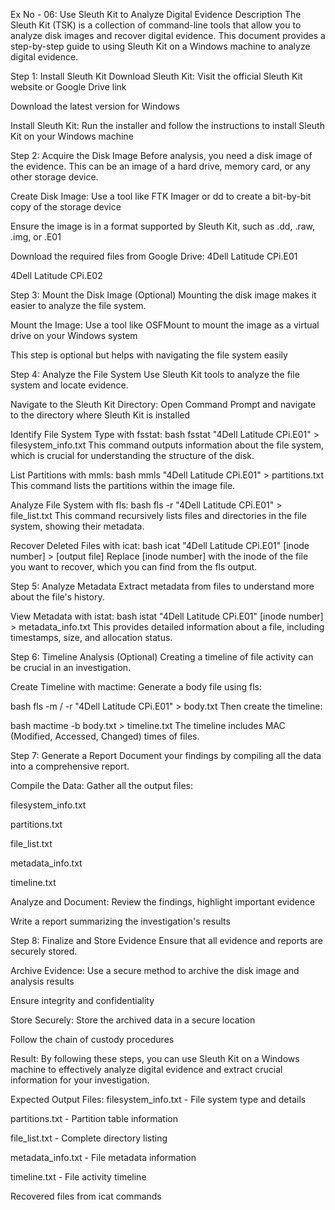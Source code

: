 Ex No - 06: Use Sleuth Kit to Analyze Digital Evidence
Description
The Sleuth Kit (TSK) is a collection of command-line tools that allow you to analyze disk images and recover digital evidence. This document provides a step-by-step guide to using Sleuth Kit on a Windows machine to analyze digital evidence.

Step 1: Install Sleuth Kit
Download Sleuth Kit:
Visit the official Sleuth Kit website or Google Drive link

Download the latest version for Windows

Install Sleuth Kit:
Run the installer and follow the instructions to install Sleuth Kit on your Windows machine

Step 2: Acquire the Disk Image
Before analysis, you need a disk image of the evidence. This can be an image of a hard drive, memory card, or any other storage device.

Create Disk Image:
Use a tool like FTK Imager or dd to create a bit-by-bit copy of the storage device

Ensure the image is in a format supported by Sleuth Kit, such as .dd, .raw, .img, or .E01

Download the required files from Google Drive:
4Dell Latitude CPi.E01

4Dell Latitude CPi.E02

Step 3: Mount the Disk Image (Optional)
Mounting the disk image makes it easier to analyze the file system.

Mount the Image:
Use a tool like OSFMount to mount the image as a virtual drive on your Windows system

This step is optional but helps with navigating the file system easily

Step 4: Analyze the File System
Use Sleuth Kit tools to analyze the file system and locate evidence.

Navigate to the Sleuth Kit Directory:
Open Command Prompt and navigate to the directory where Sleuth Kit is installed

Identify File System Type with fsstat:
bash
fsstat "4Dell Latitude CPi.E01" > filesystem_info.txt
This command outputs information about the file system, which is crucial for understanding the structure of the disk.

List Partitions with mmls:
bash
mmls "4Dell Latitude CPi.E01" > partitions.txt
This command lists the partitions within the image file.

Analyze File System with fls:
bash
fls -r "4Dell Latitude CPi.E01" > file_list.txt
This command recursively lists files and directories in the file system, showing their metadata.

Recover Deleted Files with icat:
bash
icat "4Dell Latitude CPi.E01" [inode number] > [output file]
Replace [inode number] with the inode of the file you want to recover, which you can find from the fls output.

Step 5: Analyze Metadata
Extract metadata from files to understand more about the file's history.

View Metadata with istat:
bash
istat "4Dell Latitude CPi.E01" [inode number] > metadata_info.txt
This provides detailed information about a file, including timestamps, size, and allocation status.

Step 6: Timeline Analysis (Optional)
Creating a timeline of file activity can be crucial in an investigation.

Create Timeline with mactime:
Generate a body file using fls:

bash
fls -m / -r "4Dell Latitude CPi.E01" > body.txt
Then create the timeline:

bash
mactime -b body.txt > timeline.txt
The timeline includes MAC (Modified, Accessed, Changed) times of files.

Step 7: Generate a Report
Document your findings by compiling all the data into a comprehensive report.

Compile the Data:
Gather all the output files:

filesystem_info.txt

partitions.txt

file_list.txt

metadata_info.txt

timeline.txt

Analyze and Document:
Review the findings, highlight important evidence

Write a report summarizing the investigation's results

Step 8: Finalize and Store Evidence
Ensure that all evidence and reports are securely stored.

Archive Evidence:
Use a secure method to archive the disk image and analysis results

Ensure integrity and confidentiality

Store Securely:
Store the archived data in a secure location

Follow the chain of custody procedures

Result:
By following these steps, you can use Sleuth Kit on a Windows machine to effectively analyze digital evidence and extract crucial information for your investigation.

Expected Output Files:
filesystem_info.txt - File system type and details

partitions.txt - Partition table information

file_list.txt - Complete directory listing

metadata_info.txt - File metadata information

timeline.txt - File activity timeline

Recovered files from icat commands
